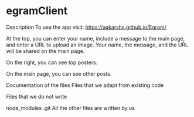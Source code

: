 # egramClient

Description
To use the app visit:
https://aakarshs.github.io/Egram/

At the top, you can enter your name, include a message to the main page, and enter a URL to upload an image. Your name, the message, and the URL will be shared on the main page.

On the right, you can see top posters.

On the main page, you can see other posts.

Documentation of the files
Files that we adapt from existing code

Files that we do not write

node_modules
.git
All the other files are written by us
